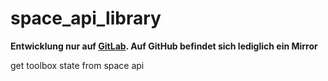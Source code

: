 # space_api_library

**Entwicklung nur auf [GitLab](https://gitlab.com/ToolboxBodensee/webseite/space_api_library). Auf GitHub befindet sich lediglich ein Mirror**

get toolbox state from space api
